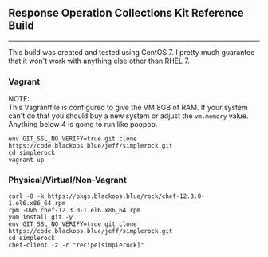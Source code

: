 ## Response Operation Collections Kit Reference Build
----

This build was created and tested using CentOS 7. I pretty much guarantee that it won't work with anything else other than RHEL 7.

### Vagrant
NOTE:   
This Vagrantfile is configured to give the VM 8GB of RAM.  If your system can't do that you should buy a new system or adjust the `vm.memory` value.  Anything below 4 is going to run like poopoo.
``` 
env GIT_SSL_NO_VERIFY=true git clone https://code.blackops.blue/jeff/simplerock.git
cd simplerock
vagrant up
```

### Physical/Virtual/Non-Vagrant
```
curl -O -k https://pkgs.blackops.blue/rock/chef-12.3.0-1.el6.x86_64.rpm
rpm -Uvh chef-12.3.0-1.el6.x86_64.rpm
yum install git -y
env GIT_SSL_NO_VERIFY=true git clone https://code.blackops.blue/jeff/simplerock.git
cd simplerock
chef-client -z -r "recipe[simplerock]"
```



